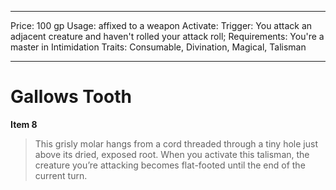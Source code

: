 
---
Price: 100 gp
Usage: affixed to a weapon
Activate: 
Trigger: You attack an adjacent creature and haven't rolled your attack roll;
Requirements: You're a master in Intimidation
Traits: Consumable, Divination, Magical, Talisman

---

# Gallows Tooth

**Item 8**

> This grisly molar hangs from a cord threaded through a tiny hole just above its dried, exposed root. When you activate this talisman, the creature you’re attacking becomes flat-footed until the end of the current turn.
